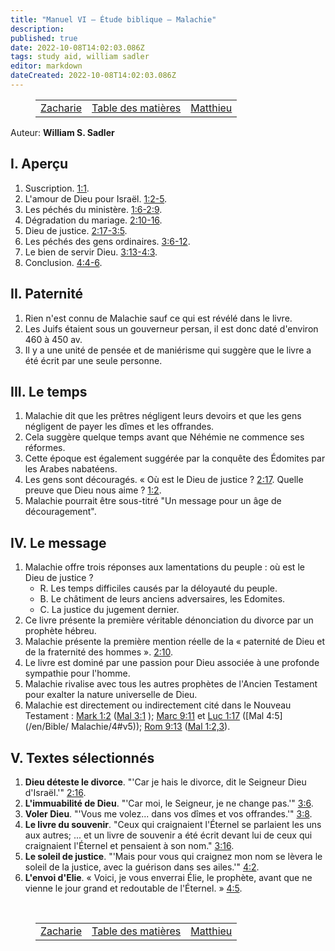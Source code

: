 ```yaml
---
title: "Manuel VI — Étude biblique — Malachie"
description: 
published: true
date: 2022-10-08T14:02:03.086Z
tags: study aid, william sadler
editor: markdown
dateCreated: 2022-10-08T14:02:03.086Z
---
```


<figure class="table chapter-navigator">
	<table>
		<tbody>
		<tr>
			<td><a href="/fr/article/William_S_Sadler/Workbook_6_Bible_Study/Study_1_35_Zechariah">Zacharie</a></td>
			<td><a href="/fr/article/William_S_Sadler/Workbook_6_Bible_Study/Index">Table des matières</a></td>
			<td><a href="/fr/article/William_S_Sadler/Workbook_6_Bible_Study/Study_2_1_Matthew">Matthieu</a></td>
		</tr>
		</tbody>
	</table>
</figure>

Auteur: **William S. Sadler**

## I. Aperçu

1. Suscription. [1:1](/fr/Bible/Malachie/1).
2. L'amour de Dieu pour Israël. [1:2-5](/fr/Bible/Malachie/1#v2).
3. Les péchés du ministère. [1:6-2:9](/fr/Bible/Malachie/1#v6).
4. Dégradation du mariage. [2:10-16](/fr/Bible/Malachie/2#v10).
5. Dieu de justice. [2:17-3:5](/fr/Bible/Malachie/2#v17).
6. Les péchés des gens ordinaires. [3:6-12](/fr/Bible/Malachie/3#v6).
7. Le bien de servir Dieu. [3:13-4:3](/fr/Bible/Malachie/3#v13).
8. Conclusion. [4:4-6](/fr/Bible/Malachie/4#v4).

## II. Paternité

1. Rien n'est connu de Malachie sauf ce qui est révélé dans le livre.
2. Les Juifs étaient sous un gouverneur persan, il est donc daté d'environ 460 à 450 av.
3. Il y a une unité de pensée et de maniérisme qui suggère que le livre a été écrit par une seule personne.

## III. Le temps

1. Malachie dit que les prêtres négligent leurs devoirs et que les gens négligent de payer les dîmes et les offrandes.
2. Cela suggère quelque temps avant que Néhémie ne commence ses réformes.
3. Cette époque est également suggérée par la conquête des Édomites par les Arabes nabatéens.
4. Les gens sont découragés. « Où est le Dieu de justice ? [2:17](/fr/Bible/Malachie/2#v17). Quelle preuve que Dieu nous aime ? [1:2](/fr/Bible/Malachie/1#v2).
5. Malachie pourrait être sous-titré "Un message pour un âge de découragement".

## IV. Le message

1. Malachie offre trois réponses aux lamentations du peuple : où est le Dieu de justice ?
	- R. Les temps difficiles causés par la déloyauté du peuple.
	- B. Le châtiment de leurs anciens adversaires, les Edomites.
	- C. La justice du jugement dernier.
2. Ce livre présente la première véritable dénonciation du divorce par un prophète hébreu.
3. Malachie présente la première mention réelle de la « paternité de Dieu et de la fraternité des hommes ». [2:10](/fr/Bible/Malachie/2#v10).
4. Le livre est dominé par une passion pour Dieu associée à une profonde sympathie pour l'homme.
5. Malachie rivalise avec tous les autres prophètes de l'Ancien Testament pour exalter la nature universelle de Dieu.
6. Malachie est directement ou indirectement cité dans le Nouveau Testament : [Mark 1:2](/en/Bible/Mark/1#v2) ([Mal 3:1](/en/Bible/Malachi/3#v1) ); [Marc 9:11](/en/Bible/Mark/9#v11) et [Luc 1:17](/en/Bible/Luc/1#v17) ([Mal 4:5](/en/Bible/ Malachie/4#v5)); [Rom 9:13](/en/Bible/Romans/9#v13) ([Mal 1:2,3](/en/Bible/Malachi/1#v2)).

## V. Textes sélectionnés

1. **Dieu déteste le divorce**. "'Car je hais le divorce, dit le Seigneur Dieu d'Israël.'" [2:16](/en/Bible/Malachi/2#v16).
2. **L'immuabilité de Dieu**. "'Car moi, le Seigneur, je ne change pas.'" [3:6](/en/Bible/Malachi/3#v6).
3. **Voler Dieu**. "'Vous me volez... dans vos dîmes et vos offrandes.'" [3:8](/en/Bible/Malachi/3#v8).
4. **Le livre du souvenir**. "Ceux qui craignaient l'Éternel se parlaient les uns aux autres; ... et un livre de souvenir a été écrit devant lui de ceux qui craignaient l'Éternel et pensaient à son nom." [3:16](/fr/Bible/Malachie/3#v16).
5. **Le soleil de justice**. "'Mais pour vous qui craignez mon nom se lèvera le soleil de la justice, avec la guérison dans ses ailes.'" [4:2](/en/Bible/Malachi/4#v2).
6. **L'envoi d'Elie**. « Voici, je vous enverrai Élie, le prophète, avant que ne vienne le jour grand et redoutable de l'Éternel. » [4:5](/en/Bible/Malachi/4#v5).


<br>

<figure class="table chapter-navigator">
	<table>
		<tbody>
		<tr>
			<td><a href="/fr/article/William_S_Sadler/Workbook_6_Bible_Study/Study_1_35_Zechariah">Zacharie</a></td>
			<td><a href="/fr/article/William_S_Sadler/Workbook_6_Bible_Study/Index">Table des matières</a></td>
			<td><a href="/fr/article/William_S_Sadler/Workbook_6_Bible_Study/Study_2_1_Matthew">Matthieu</a></td>
		</tr>
		</tbody>
	</table>
</figure>